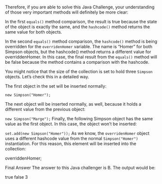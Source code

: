 Therefore, if you are able to solve this Java Challenge, your understanding of those very important methods will definitely be more clear:

In the first `equals()` method comparison, the result is true because the state of the object is exactly the same, and the `hashcode()` method returns the same value for both objects.

In the second `equals()` method comparison, the `hashcode()` method is being overridden for the `overridenHomer` variable. The name is “Homer” for both Simpson objects, but the hashcode() method returns a different value for overriddenHomer. In this case, the final result from the `equals()` method will be false because the method contains a comparison with the hashcode.

You might notice that the size of the collection is set to hold three `Simpson` objects. Let’s check this in a detailed way.

The first object in the set will be inserted normally:

`new Simpson("Homer");`

The next object will be inserted normally, as well, because it holds a different value from the previous object:

`new Simpson("Marge");`
Finally,  the following Simpson object has the same value as the first object. In this case, the object won’t be inserted:


`set.add(new Simpson("Homer"));`
As we know, the `overridenHomer` object uses a different hashcode value from the normal `Simpson("Homer")` instantiation. For this reason, this element will be inserted into the collection:

overriddenHomer;

Final Answer
The answer to this Java challenger is B. The output would be:

true
false
3